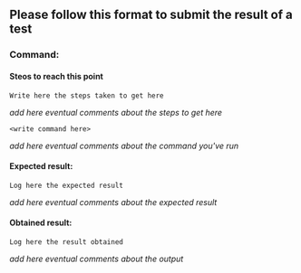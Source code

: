 ## Please follow this format to submit the result of a test

### Command:

#### Steos to reach this point
```
Write here the steps taken to get here
```
_add here eventual comments about the steps to get here_
```
<write command here>
```
_add here eventual comments about the command you've run_

#### Expected result:
```
Log here the expected result
```
_add here eventual comments about the expected result_

#### Obtained result:
```
Log here the result obtained
```
_add here eventual comments about the output_
